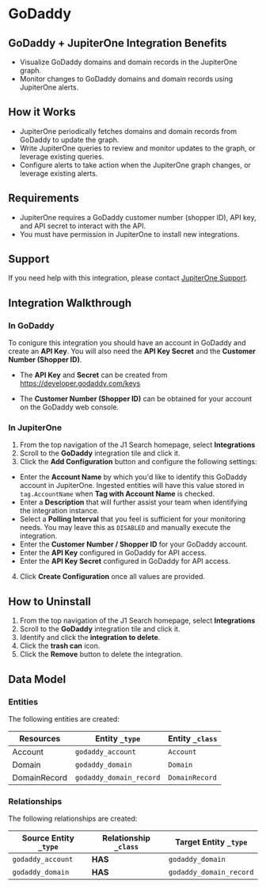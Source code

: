 # GoDaddy

## GoDaddy + JupiterOne Integration Benefits

- Visualize GoDaddy domains and domain records in the JupiterOne graph.
- Monitor changes to GoDaddy domains and domain records using JupiterOne alerts.

## How it Works

- JupiterOne periodically fetches domains and domain records from GoDaddy to
  update the graph.
- Write JupiterOne queries to review and monitor updates to the graph, or
  leverage existing queries.
- Configure alerts to take action when the JupiterOne graph changes, or leverage
  existing alerts.

## Requirements

- JupiterOne requires a GoDaddy customer number (shopper ID), API key, and API
  secret to interact with the API.
- You must have permission in JupiterOne to install new integrations.

## Support

If you need help with this integration, please contact
[JupiterOne Support](https://support.jupiterone.io).

## Integration Walkthrough

### In GoDaddy

To conigure this integration you should have an account in GoDaddy and create an
**API Key**. You will also need the **API Key Secret** and the **Customer Number
(Shopper ID)**.

- The **API Key** and **Secret** can be created from
  https://developer.godaddy.com/keys

- The **Customer Number (Shopper ID)** can be obtained for your account on the
  GoDaddy web console.

### In JupiterOne

1. From the top navigation of the J1 Search homepage, select **Integrations**
2. Scroll to the **GoDaddy** integration tile and click it.
3. Click the **Add Configuration** button and configure the following settings:

- Enter the **Account Name** by which you'd like to identify this GoDaddy
  account in JupiterOne. Ingested entities will have this value stored in
  `tag.AccountName` when **Tag with Account Name** is checked.
- Enter a **Description** that will further assist your team when identifying
  the integration instance.
- Select a **Polling Interval** that you feel is sufficient for your monitoring
  needs. You may leave this as `DISABLED` and manually execute the integration.
- Enter the **Customer Number / Shopper ID** for your GoDaddy account.
- Enter the **API Key** configured in GoDaddy for API access.
- Enter the **API Key Secret** configured in GoDaddy for API access.

4. Click **Create Configuration** once all values are provided.

## How to Uninstall

1. From the top navigation of the J1 Search homepage, select **Integrations**
2. Scroll to the **GoDaddy** integration tile and click it.
3. Identify and click the **integration to delete**.
4. Click the **trash can** icon.
5. Click the **Remove** button to delete the integration.

<!-- {J1_DOCUMENTATION_MARKER_START} -->
<!--
********************************************************************************
NOTE: ALL OF THE FOLLOWING DOCUMENTATION IS GENERATED USING THE
"j1-integration document" COMMAND. DO NOT EDIT BY HAND! PLEASE SEE THE DEVELOPER
DOCUMENTATION FOR USAGE INFORMATION:

https://github.com/JupiterOne/sdk/blob/main/docs/integrations/development.md
********************************************************************************
-->

## Data Model

### Entities

The following entities are created:

| Resources    | Entity `_type`          | Entity `_class` |
| ------------ | ----------------------- | --------------- |
| Account      | `godaddy_account`       | `Account`       |
| Domain       | `godaddy_domain`        | `Domain`        |
| DomainRecord | `godaddy_domain_record` | `DomainRecord`  |

### Relationships

The following relationships are created:

| Source Entity `_type` | Relationship `_class` | Target Entity `_type`   |
| --------------------- | --------------------- | ----------------------- |
| `godaddy_account`     | **HAS**               | `godaddy_domain`        |
| `godaddy_domain`      | **HAS**               | `godaddy_domain_record` |

<!--
********************************************************************************
END OF GENERATED DOCUMENTATION AFTER BELOW MARKER
********************************************************************************
-->
<!-- {J1_DOCUMENTATION_MARKER_END} -->
